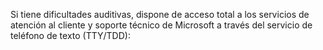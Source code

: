 <Token xmlns:xlink="http://www.w3.org/1999/xlink">Si tiene dificultades auditivas, dispone de acceso total a los servicios de atención al cliente y soporte técnico de Microsoft a través del servicio de teléfono de texto (TTY/TDD):</Token>